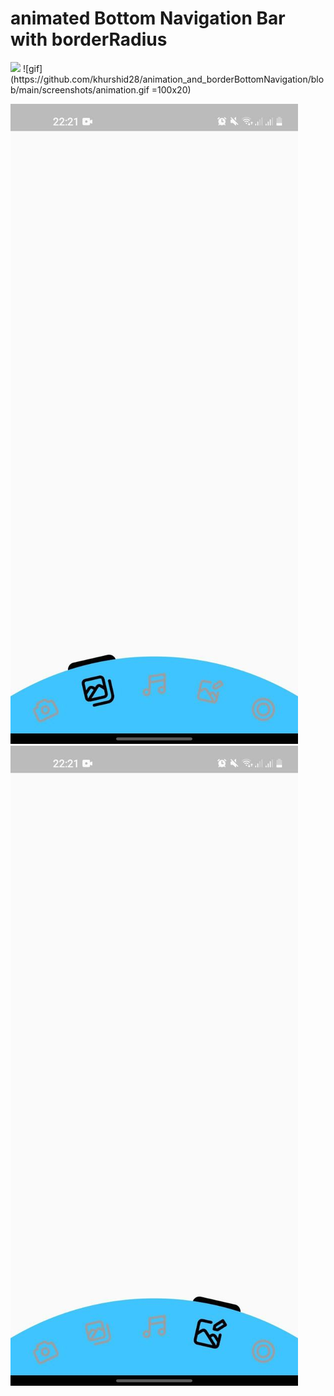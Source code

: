 # animated Bottom Navigation Bar with borderRadius


<img src="https://github.com/khurshid28/animation_and_borderBottomNavigation/blob/main/screenshots/animation.gif"  width="120">
![gif](https://github.com/khurshid28/animation_and_borderBottomNavigation/blob/main/screenshots/animation.gif =100x20)

![image1](https://github.com/khurshid28/animation_and_borderBottomNavigation/blob/main/screenshots/screenshot1.jpg) ![image2](https://github.com/khurshid28/animation_and_borderBottomNavigation/blob/main/screenshots/screenshot2.jpg)
